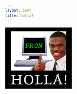 ```yaml
---
layout: post
title: holla!
---
```

<img alt="Holla!" hspace="0" src="/assets/images/holla_geek_pr.jpg" align="baseline" border="0" />